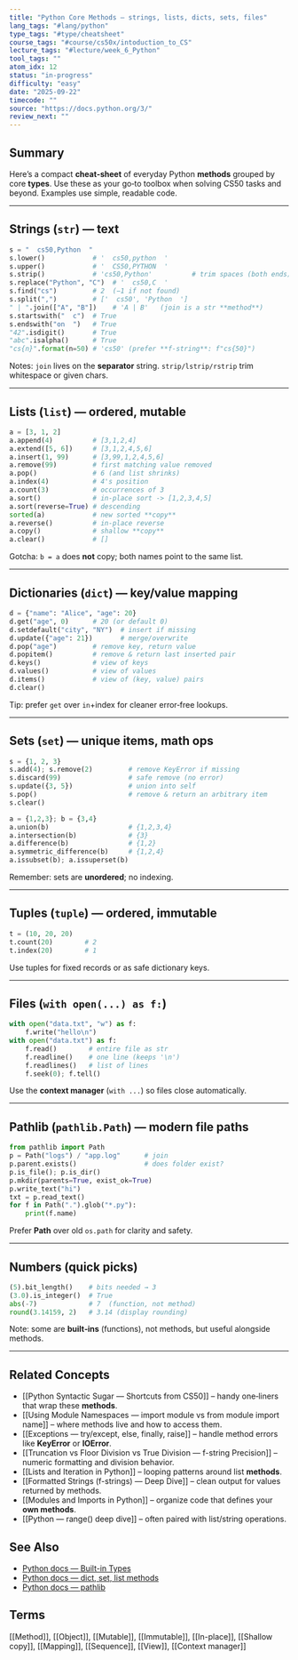 ```yaml
---
title: "Python Core Methods — strings, lists, dicts, sets, files"
lang_tags: "#lang/python"
type_tags: "#type/cheatsheet"
course_tags: "#course/cs50x/intoduction_to_CS"
lecture_tags: "#lecture/week_6_Python"
tool_tags: ""
atom_idx: 12
status: "in-progress"
difficulty: "easy"
date: "2025-09-22"
timecode: ""
source: "https://docs.python.org/3/"
review_next: ""
---
```


## Summary
Here’s a compact **cheat‑sheet** of everyday Python **methods** grouped by core **types**. Use these as your go‑to toolbox when solving CS50 tasks and beyond. Examples use simple, readable code.

---

## Strings (`str`) — text
```python
s = "  cs50,Python  "
s.lower()            # '  cs50,python  '
s.upper()            # '  CS50,PYTHON  '
s.strip()            # 'cs50,Python'          # trim spaces (both ends)
s.replace("Python", "C")  # '  cs50,C  '
s.find("cs")         # 2  (−1 if not found)
s.split(",")         # ['  cs50', 'Python  ']
" | ".join(["A", "B"])    # 'A | B'   (join is a str **method**)
s.startswith("  c")  # True
s.endswith("on  ")   # True
"42".isdigit()       # True
"abc".isalpha()      # True
"cs{n}".format(n=50) # 'cs50' (prefer **f-string**: f"cs{50}")
```
Notes: `join` lives on the **separator** string. `strip/lstrip/rstrip` trim whitespace or given chars.

---

## Lists (`list`) — ordered, **mutable**
```python
a = [3, 1, 2]
a.append(4)          # [3,1,2,4]
a.extend([5, 6])     # [3,1,2,4,5,6]
a.insert(1, 99)      # [3,99,1,2,4,5,6]
a.remove(99)         # first matching value removed
a.pop()              # 6 (and list shrinks)
a.index(4)           # 4's position
a.count(3)           # occurrences of 3
a.sort()             # in‑place sort -> [1,2,3,4,5]
a.sort(reverse=True) # descending
sorted(a)            # new sorted **copy**
a.reverse()          # in‑place reverse
a.copy()             # shallow **copy**
a.clear()            # []
```
Gotcha: `b = a` does **not** copy; both names point to the same list.

---

## Dictionaries (`dict`) — key/value **mapping**
```python
d = {"name": "Alice", "age": 20}
d.get("age", 0)      # 20 (or default 0)
d.setdefault("city", "NY")  # insert if missing
d.update({"age": 21})       # merge/overwrite
d.pop("age")         # remove key, return value
d.popitem()          # remove & return last inserted pair
d.keys()             # view of keys
d.values()           # view of values
d.items()            # view of (key, value) pairs
d.clear()
```
Tip: prefer `get` over `in`+index for cleaner error‑free lookups.

---

## Sets (`set`) — unique items, math ops
```python
s = {1, 2, 3}
s.add(4); s.remove(2)         # remove KeyError if missing
s.discard(99)                 # safe remove (no error)
s.update({3, 5})              # union into self
s.pop()                       # remove & return an arbitrary item
s.clear()

a = {1,2,3}; b = {3,4}
a.union(b)                    # {1,2,3,4}
a.intersection(b)             # {3}
a.difference(b)               # {1,2}
a.symmetric_difference(b)     # {1,2,4}
a.issubset(b); a.issuperset(b)
```
Remember: sets are **unordered**; no indexing.

---

## Tuples (`tuple`) — ordered, **immutable**
```python
t = (10, 20, 20)
t.count(20)        # 2
t.index(20)        # 1
```
Use tuples for fixed records or as safe dictionary keys.

---

## Files (`with open(...) as f:`)
```python
with open("data.txt", "w") as f:
    f.write("hello\n")
with open("data.txt") as f:
    f.read()        # entire file as str
    f.readline()    # one line (keeps '\n')
    f.readlines()   # list of lines
    f.seek(0); f.tell()
```
Use the **context manager** (`with ...`) so files close automatically.

---

## Pathlib (`pathlib.Path`) — modern file paths
```python
from pathlib import Path
p = Path("logs") / "app.log"      # join
p.parent.exists()                 # does folder exist?
p.is_file(); p.is_dir()
p.mkdir(parents=True, exist_ok=True)
p.write_text("hi")
txt = p.read_text()
for f in Path(".").glob("*.py"):
    print(f.name)
```
Prefer **Path** over old `os.path` for clarity and safety.

---

## Numbers (quick picks)
```python
(5).bit_length()    # bits needed → 3
(3.0).is_integer()  # True
abs(-7)             # 7  (function, not method)
round(3.14159, 2)   # 3.14 (display rounding)
```
Note: some are **built‑ins** (functions), not methods, but useful alongside methods.

---

## Related Concepts

- [[Python Syntactic Sugar — Shortcuts from CS50]] – handy one‑liners that wrap these **methods**.
- [[Using Module Namespaces — import module vs from module import name]] – where methods live and how to access them.
- [[Exceptions — try/except, else, finally, raise]] – handle method errors like **KeyError** or **IOError**.
- [[Truncation vs Floor Division vs True Division — f-string Precision]] – numeric formatting and division behavior.
- [[Lists and Iteration in Python]] – looping patterns around list **methods**.
- [[Formatted Strings (f-strings) — Deep Dive]] – clean output for values returned by methods.
- [[Modules and Imports in Python]] – organize code that defines your **own methods**.
- [[Python — range() deep dive]] – often paired with list/string operations.

## See Also
- [Python docs — Built-in Types](https://docs.python.org/3/library/stdtypes.html)
- [Python docs — dict, set, list methods](https://docs.python.org/3/tutorial/datastructures.html)
- [Python docs — pathlib](https://docs.python.org/3/library/pathlib.html)

## Terms
[[Method]], [[Object]], [[Mutable]], [[Immutable]], [[In-place]], [[Shallow copy]], [[Mapping]], [[Sequence]], [[View]], [[Context manager]]

